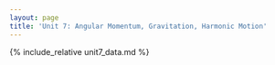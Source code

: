```yaml
---
layout: page
title: 'Unit 7: Angular Momentum, Gravitation, Harmonic Motion'
---
```


{% include_relative unit7_data.md %}